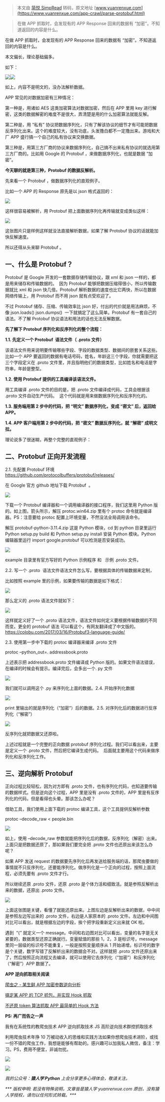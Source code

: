 > 本文由 [简悦 SimpRead](http://ksria.com/simpread/) 转码，原文地址 [www.yuanrenxue.com](https://www.yuanrenxue.com/app-crawl/parse-protobuf.html)

> 在做 APP 抓取时，会发现有的 APP Response 回来的数据有 “加密”。不知道返回的内容是什么。

在做 APP 抓取时，会发现有的 APP Response 回来的数据有 “加密”。不知道返回的内容是什么。

本文偏长，理论基础偏多。

如下：

![](https://www.yuanrenxue.com/wp-content/uploads/2020/03/beepress0-1583398723.jpg)![](https://www.yuanrenxue.com/wp-content/uploads/2020/03/beepress2-1583398724.png)

如上，内容不是明文的，没办法解析数据。

APP 常见的对数据加密有三种情况：

第一种是，用诸如 AES 这类加密算法对数据加密，然后在 APP 里用 key 进行解密，这类的数据解密的难度不是很大，弄清楚是用的什么加密算法就能反解。

第二种是，用 “私有” 协议把数据序列化，只有了解该协议的细节才有可能把数据反序列化出来。这个的难度较大，没有功底，头发撸白都不一定撸出来。游戏和大厂 APP 盛行搞一个自己的私有协议来交换数据。

第三种是，用第三方厂商的协议来数据序列化，自己搞不出来私有协议的就选用第三方厂商的。比如用 Google 的 Protobuf ，来做数据序列化，也就是数据 “加密”。

**今天聊的就是第三种，Protobuf 的数据反解析。**

先来看一个 Protobuf ，做数据序列化的直观例子。

比如一个 APP 的 Response 原先是以 json 格式返回的：

![](https://www.yuanrenxue.com/wp-content/uploads/2020/03/beepress10-1583398725.png)

这样很容易被解析，用 Protobuf 把上面数据序列化再传输就变成类似这样：

![](https://www.yuanrenxue.com/wp-content/uploads/2020/03/beepress10-1583398725-1.png)

这张图片只是样例这样就没法直接解析数据，如果了解 Protobuf 协议的话就能加快反解速度。

所以还得从头来聊 Protobuf 。

## 一、什么是 Protobuf？

Protobuf 是 Google 开发的一套数据存储传输协议，跟 xml 和 json 一样的，都是用来储存和传输数据的。  因为 Protobuf 能够把数据压缩得很小，所以传输数据就比 xml 和 json 快几倍，Protobuf 解析数据的速度也比它两快，所以在数据网络传输上，用 Protobuf 而不用 json 就有点受欢迎了。

不过 Protobuf 储存、压缩、传输效率比 json 好，付出的代价就是用法麻烦，不像 json.loads() json.dumps()  一下就搞定了这么简单。Protobuf 有一套自己的语法。不了解 Protobuf 协议语法和用法的话也无法反解数据。

**先了解下 Protobuf 序列化和反序列化的整个流程：**

**1.1. 先定义一个 Protobuf  语法文件（ .proto 文件）**

该语法文件用来说明要传输哪些字段、字段的数据类型、数据间的嵌套关系这些。比如一个 APP 要返回的数据有电话号码，姓名，年龄这三个字段，你就需要把这三个字段定义在 .proto 文件里，并且指明他们的数据类型，比如姓名和电话是字符串，年龄是整型。

**1.2. 使用 Protobuf 提供的工具编译该语法文件。**

用工具编译 .proto 文件的目的是，把 .proto 文件编译成代码，工具会根据该 .proto 文件自动生产代码。  这个代码就是用来做数据序列化和反序列化的。

**1.3. 服务端用第 2 步中的代码，把 “明文” 数据序列化，变成 “密文” 后，返回给 APP。**

**1.4. APP 客户端用第 2 步中的代码，把 “密文” 数据反序列化，就 “解密” 成明文拉。**

理论说多了很迷糊，再整个完整的直观例子：

## 二、Protobuf 正向开发流程

2.1. 先配置 Protobuf 环境 https://github.com/protocolbuffers/protobuf/releases/

在 Google 官方 github 地址下载 Protobuf  。

![](https://www.yuanrenxue.com/wp-content/uploads/2020/03/beepress8-1583398725.png)

下载一个 Protobuf 编译器和一个调用编译器的接口程序，我们这里用 Python 版的。如上图，箭头所示，解压 protoc.win64.zip 里有个 protoc 命令就是编译器。PS：注意要给 protoc 配置上环境变量，不然没法全局调用该命令。

解压 protobuf-python-3.11.4.zip 这是 Python 模块，cd 到 python 目录里运行 Python setup.py build 和 Python setup.py install 安装 Python 模块。Python 编辑器里运行 import google.protobuf 可以检测是否安装成功。

![](https://www.yuanrenxue.com/wp-content/uploads/2020/03/beepress4-1583398726.png)

example 目录里有官方写好的 Python 示例程序 和   示例 .proto 文件。

2.2. 写一个 .proto  语法文件语法文件怎么写，要根据具体的传输数据来定制，

比如按照 example 里的示例，如果要传输的数据是如下格式：

![](https://www.yuanrenxue.com/wp-content/uploads/2020/03/beepress6-1583398730.png)

那么定义的 .proto 语法文件就如下：

![](https://www.yuanrenxue.com/wp-content/uploads/2020/03/beepress6-1583398731.png)

这样就定义好了一个 .proto 语法文件，语法文件如何定义要根据传输数据的不同而变。更全的 protobuf 语法 可以看这个，有网友翻译成了中文版的。https://colobu.com/2017/03/16/Protobuf3-language-guide/

2.3. 使用第一步中下载的 protoc 编译器来编译 .proto 文件

protoc –python_out=. addressbook.proto

上述表示把 addressbook.proto 文件编译成 Python 版的。如果文件语法错误，在编译的时候会有提示。编译完后，会多出一个. py 文件

![](https://www.yuanrenxue.com/wp-content/uploads/2020/03/beepress1-1583398731.png)

我们就可以调用这个 .py 来序列化上面的数据。2.4. 开始序列化数据

![](https://www.yuanrenxue.com/wp-content/uploads/2020/03/beepress5-1583398732.png)

print 里输出的就是序列化（“加密”）后的数据。2.5. 对序列化后的数据进行反序列化（“解密”）

![](https://www.yuanrenxue.com/wp-content/uploads/2020/03/beepress0-1583398732.png)

反序列化就把数据又还原啦。

上述过程就是一个完整的正向数据 protobuf 序列化过程。我们可以看出来，主要是定义一个 .proto 文件，然后把它编译生成代码。  后面就主要用这个代码来做序列化和反序列化工作。

## 三、逆向解析 Protobuf

正向过程比较轻松，因为对方即有 .proto 文件，也有序列化代码，也知道要传输的数据样式。但是逆向这个过程，APP 里是没有 .proto 文件的，APP 里是有反序列化的代码，但是看得也头晕。那该怎么办呢？

借助工具，我们使用上面下载的 protoc 编译工具，这个工具提供反解析参数

protoc –decode_raw < people.bin

![](https://www.yuanrenxue.com/wp-content/uploads/2020/03/beepress10-1583398732.png)

如上，使用 –decode_raw 参数就能把序列化后的数据，反序列化（解密）出来。上面只是把数据还原了，那如果我们要完全把 .proto 文件也还原出来该怎么办呢？

如果 APP 发送 request 的数据要先序列化后再发送给服务端的话，那爬虫要做的事情就不只反序列化，还要能序列化。做序列化是一个正向的过程，按照上面流程，必须先要有 .proto 文件才行。

所以继续还原 .proto 文件，还原 .proto 是个体力活和细致活。就是参照反解析出来的数据，还原出 .proto 文件。

![](https://www.yuanrenxue.com/wp-content/uploads/2020/03/beepress9-1583398733.jpg)

上面这张图是关键，看懂了就能还原出来。上图左边是反解析出来的数据，中中间是参照左边写出来的 .proto 文件，右边是人家原本的 .proto 文件。左边和中间图对比可以看出，就是根据左边的字段，挨个把字段重新定义出来就 OK 啦。

遇到  “{” 就定义一个 message。中间和右边图对比可以看出，变量的名字是无关紧要的，数据类型还原正确就行。变量赋值的那些 1，2，3 是标识号，message 里同一层级的标识号不能重复，一般是按照变量顺序从 1 开始递增。标识号的数字是个关键，数字写错了反解析出来的数据会不对。这样就把 .proto 文件还原出来了，然后按照正向流程又去编译，就可以使用它去序列化（“加密”）和反序列化（“解密”）APP 数据了。

**APP 逆向抓取相关阅读**

[爬虫之 - 某生鲜 APP 加密参数逆向分析](https://www.yuanrenxue.com/app-crawl/app-crawl-1.html)

[搞定某 APP 的 TCP 抓包，并实现 Hook 抓取](https://www.yuanrenxue.com/crawler/frida-call-so-directly.html)

[不还原 token 算法抓取 APP 最简单的 Hook 方法](https://www.yuanrenxue.com/crawler/crawl-app-frida-rpc.html)

**PS: 再广而告之一声**

我有在系统性的教爬虫技术 APP 逆向抓取技术 JS 高阶逆向技术群控抓取技术

利用爬虫技术年挣 10 万被动收入的思维和实践方法如果你想爬虫技术进阶，或找一份不错的爬虫工作，我想是能够有帮助的。感兴趣可以加我私人微信，备注：学习。PS，费用不便宜，非诚勿扰。

![](https://www.yuanrenxue.com/wp-content/uploads/2020/03/beepress0-1583398733.jpeg)

![](https://www.yuanrenxue.com/wp-content/uploads/2019/05/yrx_banner_pic.jpg)

_我的公众号：**猿人学 Python** 上会分享更多心得体会，敬请关注。_

_*** 版权申明: 若没有特殊说明，文章皆是猿人学 yuanrenxue.com 原创，没有猿人学授权，请勿以任何形式转载。***_
